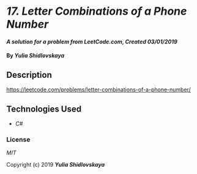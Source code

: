 # _17. Letter Combinations of a Phone Number_

#### _A solution for a problem from LeetCode.com, Created 03/01/2019_

#### By _**Yulia Shidlovskaya**_

## Description
https://leetcode.com/problems/letter-combinations-of-a-phone-number/

## Technologies Used

* _C#_

### License

*MIT*

Copyright (c) 2019 **_Yulia Shidlovskaya_**
